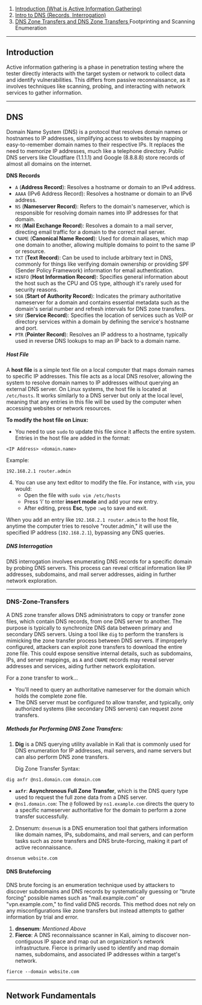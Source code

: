 
1. [Introduction (What is Active Information Gathering)](c.%20Active%20Information%20Gathering.md#introduction)
2. [Intro to DNS (Records, Interrogation)](c.%20Active%20Information%20Gathering.md#dns)
3. [DNS Zone Transfers and DNS Zone Transfers ](c.%20Active%20Information%20Gathering.md#dns-zone-transfers)
Footprinting and Scanning
Enumeration




---
## Introduction

Active information gathering is a phase in penetration testing where the tester directly interacts with the target system or network to collect data and identify vulnerabilities. This differs from passive reconnaissance, as it involves techniques like scanning, probing, and interacting with network services to gather information.

---
## DNS

Domain Name System (DNS)  is a protocol that resolves domain names or hostnames to IP addresses, simplifying access to websites by mapping easy-to-remember domain names to their respective IPs. It replaces the need to memorize IP addresses, much like a telephone directory. Public DNS servers like Cloudflare (1.1.1.1) and Google (8.8.8.8) store records of almost all domains on the internet.

**DNS Records**
- `A` (**Address Record**): Resolves a hostname or domain to an IPv4 address.
- `AAAA` (IPv6 Address Record): Resolves a hostname or domain to an IPv6 address.
- `NS` (**Nameserver Record**): Refers to the domain's nameserver, which is responsible for resolving domain names into IP addresses for that domain.
- `MX` (**Mail Exchange Record**): Resolves a domain to a mail server, directing email traffic for a domain to the correct mail server.
- `CNAME` (**Canonical Name Record**): Used for domain aliases, which map one domain to another, allowing multiple domains to point to the same IP or resource.
- `TXT` (**Text Record**): Can be used to include arbitrary text in DNS, commonly for things like verifying domain ownership or providing SPF (Sender Policy Framework) information for email authentication.
- `HINFO` (**Host Information Record**): Specifies general information about the host such as the CPU and OS type, although it's rarely used for security reasons.
- `SOA` (**Start of Authority Record**): Indicates the primary authoritative nameserver for a domain and contains essential metadata such as the domain's serial number and refresh intervals for DNS zone transfers.
- `SRV` (**Service Record**): Specifies the location of services such as VoIP or directory services within a domain by defining the service's hostname and port.
- `PTR` (**Pointer Record**): Resolves an IP address to a hostname, typically used in reverse DNS lookups to map an IP back to a domain name.

##### Host File

A **host file** is a simple text file on a local computer that maps domain names to specific IP addresses. This file acts as a local DNS resolver, allowing the system to resolve domain names to IP addresses without querying an external DNS server. On Linux systems, the host file is located at `/etc/hosts`. It works similarly to a DNS server but only at the local level, meaning that any entries in this file will be used by the computer when accessing websites or network resources.

**To modify the host file on Linux:**
- You need to use `sudo` to update this file since it affects the entire system. Entries in the host file are added in the format:
    
```
<IP Address> <domain.name>
```

Example:

```
192.168.2.1 router.admin
```

4. You can use any text editor to modify the file. For instance, with `vim`, you would:
    - Open the file with `sudo vim /etc/hosts`
    - Press ‘i’ to enter **insert mode** and add your new entry.
    - After editing, press **Esc**, type `:wq` to save and exit.

When you add an entry like `192.168.2.1 router.admin` to the host file, anytime the computer tries to resolve "router.admin," it will use the specified IP address (`192.168.2.1`), bypassing any DNS queries.
##### DNS Interrogation

DNS interrogation involves enumerating DNS records for a specific domain by probing DNS servers. This process can reveal critical information like IP addresses, subdomains, and mail server addresses, aiding in further network exploration.

---
### DNS-Zone-Transfers

A DNS zone transfer allows DNS administrators to copy or transfer zone files, which contain DNS records, from one DNS server to another. The purpose is typically to synchronize DNS data between primary and secondary DNS servers. Using a tool like `dig` to perform the transfers is mimicking the zone transfer process between DNS servers.  If improperly configured, attackers can exploit zone transfers to download the entire zone file. This could expose sensitive internal details, such as subdomains, IPs, and server mappings, as `A` and `CNAME` records may reveal server addresses and services, aiding further network exploitation.  

For a zone transfer to work...
- You'll need to query an authoritative nameserver for the domain which holds the complete zone file. 
- The DNS server must be configured to allow transfer, and typically, only authorized systems (like secondary DNS servers) can request zone transfers.
##### Methods for Performing DNS Zone Transfers:

1. **Dig** is a DNS querying utility available in Kali that is commonly used for DNS enumeration for IP addresses, mail servers, and name servers but can also perform DNS zone transfers.

	Dig Zone Transfer Syntax:

```
dig axfr @ns1.domain.com domain.com
```

- **`axfr`**: **Asynchronous Full Zone Transfer**, which is the DNS query type used to request the full zone data from a DNS server. 
- ```@ns1.domain.com```: The `@` followed by `ns1.example.com` directs the query to a specific nameserver authoritative for the domain  to perform a zone transfer successfully.

2. Dnsenum: ```dnsenum``` is a DNS enumeration tool that gathers information like domain names, IPs, subdomains, and mail servers, and can perform tasks such as zone transfers and DNS brute-forcing, making it part of active reconnaissance.

```
dnsenum website.com
```
#### DNS Bruteforcing

DNS brute forcing is an enumeration technique used by attackers to discover subdomains and DNS records by systematically guessing or "brute forcing" possible names such as "mail.example.com" or "vpn.example.com," to find valid DNS records. This method does not rely on any misconfigurations like zone transfers but instead attempts to gather information by trial and error.

1. **dnsenum**: *Mentioned Above*
2. **Fierce**: A DNS reconnaissance scanner in Kali, aiming to discover non-contiguous IP space and map out an organization's network infrastructure. Fierce is primarily used to identify and map domain names, subdomains, and associated IP addresses within a target's network.

```
fierce --domain website.com
```

---

## Network Fundamentals

